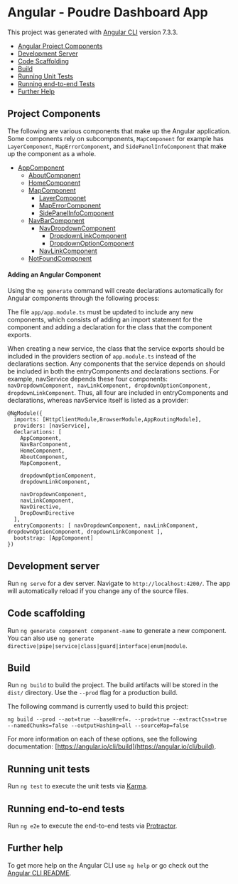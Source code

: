 # Angular - Poudre Dashboard App

This project was generated with [Angular CLI](https://github.com/angular/angular-cli) version 7.3.3.

* [Angular Project Components](#project-components)
* [Development Server](#development-server)
* [Code Scaffolding](#code-scaffolding)
* [Build](#build)
* [Running Unit Tests](#running-unit-tests)
* [Running end-to-end Tests](#running-end-to-end-tests)
* [Further Help](#further-help)


## Project Components

The following are various components that make up the Angular application. Some components rely on subcomponents, `MapComponent` for example has `LayerComponent`, `MapErrorComponent`, and `SidePanelInfoComponent` that make up the component as a whole. 

* [AppComponent](src/app/README.md)
  * [AboutComponent](src/app/about/README.md)
  * [HomeComponent](src/app/home/README.md)
  * [MapComponent](src/app/map-components/README.md) 
    * [LayerComponet](src/app/map-components/layer/README.md)
    * [MapErrorComponent](src/app/map-components/map-error/README.md)
    * [SidePanelInfoComponent](src/app/map-components/sidepanel-info/README.md)
  * [NavBarComponent](src/app/nav-bar/README.md)
    * [NavDropdownComponent](src/app/nav-bar/nav-dropdown/README.md)
      * [DropdownLinkComponent](src/app/nav-bar/nav-dropdown/nav-dropdown-link/README.md)
      * [DropdownOptionComponent](src/app/nav-bar/nav-dropdown/nav-dropdown-option/README.md)
    * [NavLinkComponent](src/app/nav-bar/nav-link/README.md)
  * [NotFoundComponent](src/app/not-found/README.md)

#### Adding an Angular Component

Using the `ng generate` command will create declarations automatically for Angular components through the following process:

The file `app/app.module.ts` must be updated to include any new components, which consists of adding an import statement for the component and adding a declaration for the class that the component exports.  

When creating a new service, the class that the service exports should be included in the providers section of `app.module.ts` instead of the declarations section.  Any components that the service depends on should be included in both the entryComponents and declarations sections.  For example, navService depends these four components: `navDropdownComponent, navLinkComponent, dropdownOptionComponent, dropdownLinkComponent`.  Thus, all four are included in entryComponents and declarations, whereas navService itself is listed as a provider:

```
@NgModule({
  imports: [HttpClientModule,BrowserModule,AppRoutingModule],
  providers: [navService],
  declarations: [
    AppComponent,
    NavBarComponent,
    HomeComponent,
    AboutComponent,
    MapComponent,

    dropdownOptionComponent,
    dropdownLinkComponent,

    navDropdownComponent,
    navLinkComponent,
    NavDirective,
    DropDownDirective
  ],
  entryComponents: [ navDropdownComponent, navLinkComponent, dropdownOptionComponent, dropdownLinkComponent ],
  bootstrap: [AppComponent]
})
```

## Development server

Run `ng serve` for a dev server. Navigate to `http://localhost:4200/`. The app will automatically reload if you change any of the source files.

## Code scaffolding

Run `ng generate component component-name` to generate a new component. You can also use `ng generate directive|pipe|service|class|guard|interface|enum|module`.

## Build

Run `ng build` to build the project. The build artifacts will be stored in the `dist/` directory. Use the `--prod` flag for a production build.

The following command is currently used to build this project:

`ng build --prod --aot=true --baseHref=. --prod=true --extractCss=true --namedChunks=false --outputHashing=all --sourceMap=false
`

For more information on each of these options, see the following documentation: [https://angular.io/cli/build](https://angular.io/cli/build).

## Running unit tests

Run `ng test` to execute the unit tests via [Karma](https://karma-runner.github.io).

## Running end-to-end tests

Run `ng e2e` to execute the end-to-end tests via [Protractor](http://www.protractortest.org/).

## Further help

To get more help on the Angular CLI use `ng help` or go check out the [Angular CLI README](https://github.com/angular/angular-cli/blob/master/README.md).
